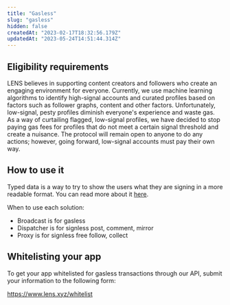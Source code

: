 ```yaml
---
title: "Gasless"
slug: "gasless"
hidden: false
createdAt: "2023-02-17T18:32:56.179Z"
updatedAt: "2023-05-24T14:51:44.314Z"
---
```


## Eligibility requirements

LENS believes in supporting content creators and followers who create an engaging environment for everyone. Currently, we use machine learning algorithms to identify high-signal accounts and curated profiles based on factors such as follower graphs, content and other factors. Unfortunately, low-signal, pesty profiles diminish everyone's experience and waste gas. As a way of curtailing flagged, low-signal profiles, we have decided to stop paying gas fees for profiles that do not meet a certain signal threshold and create a nuisance. The protocol will remain open to anyone to do any actions; however, going forward, low-signal accounts must pay their own way.

## How to use it

Typed data is a way to try to show the users what they are signing in a more readable format. You can read more about it [here](https://eips.ethereum.org/EIPS/eip-712).

When to use each solution:

- Broadcast is for gasless
- Dispatcher is for signless post, comment, mirror
- Proxy is for signless free follow, collect

## Whitelisting your app

To get your app whitelisted for gasless transactions through our API, submit your information to the following form:

<a target="_blank" href="https://www.lens.xyz/whitelist">https\://www.lens.xyz/whitelist</a>
